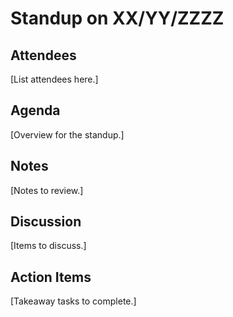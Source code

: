 # Standup on XX/YY/ZZZZ

## Attendees

[List attendees here.]

## Agenda

[Overview for the standup.]

## Notes

[Notes to review.]

## Discussion

[Items to discuss.]

## Action Items

[Takeaway tasks to complete.]
